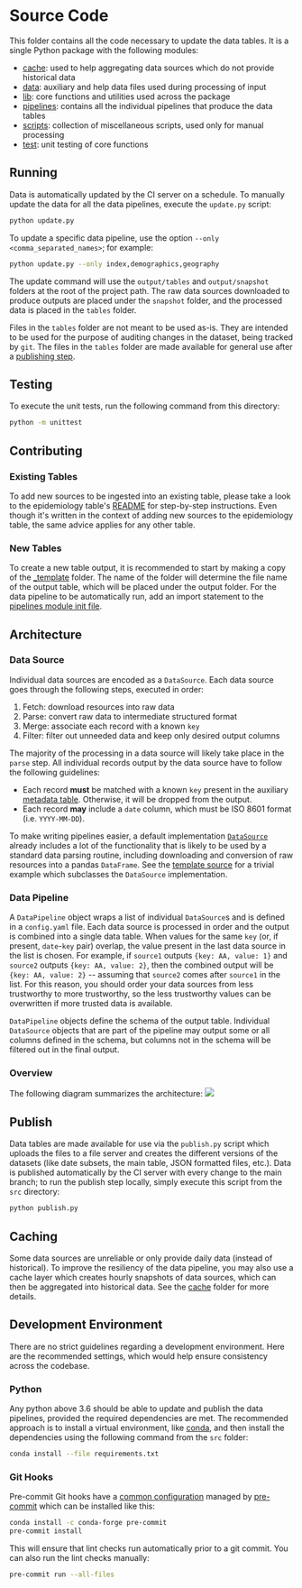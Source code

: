 # Source Code
This folder contains all the code necessary to update the data tables. It is a single Python package
with the following modules:
* [cache](./cache): used to help aggregating data sources which do not provide historical data
* [data](./data): auxiliary and help data files used during processing of input
* [lib](./lib): core functions and utilities used across the package
* [pipelines](./pipelines): contains all the individual pipelines that produce the data tables
* [scripts](./scripts): collection of miscellaneous scripts, used only for manual processing
* [test](./test): unit testing of core functions

## Running
Data is automatically updated by the CI server on a schedule. To manually update the data for all
the data pipelines, execute the `update.py` script:
```sh
python update.py
```

To update a specific data pipeline, use the option `--only <comma_separated_names>`; for example:
```sh
python update.py --only index,demographics,geography
```

The update command will use the `output/tables` and `output/snapshot` folders at the root of the
project path. The raw data sources downloaded to produce outputs are placed under the `snapshot`
folder, and the processed data is placed in the `tables` folder.

Files in the `tables` folder are not meant to be used as-is. They are intended to be used for the
purpose of auditing changes in the dataset, being tracked by `git`. The files in the `tables` folder
are made available for general use after a [publishing step](#publish).

## Testing
To execute the unit tests, run the following command from this directory:
```sh
python -m unittest
```

## Contributing
### Existing Tables
To add new sources to be ingested into an existing table, please take a look to the epidemiology
table's [README](./pipelines/epidemiology/README.md) for step-by-step instructions. Even though it's
written in the context of adding new sources to the epidemiology table, the same advice applies
for any other table.

### New Tables
To create a new table output, it is recommended to start by making a copy of the
[_template](./pipelines/_template) folder. The name of the folder will determine the file name of the
output table, which will be placed under the output folder. For the data pipeline to be
automatically run, add an import statement to the
[pipelines module init file](./pipelines/__init__.py).

## Architecture
### Data Source
Individual data sources are encoded as a `DataSource`. Each data source goes through the following
steps, executed in order:
1. Fetch: download resources into raw data
1. Parse: convert raw data to intermediate structured format
1. Merge: associate each record with a known `key`
1. Filter: filter out unneeded data and keep only desired output columns

The majority of the processing in a data source will likely take place in the `parse` step. All
individual records output by the data source have to follow the following guidelines:
* Each record **must** be matched with a known `key` present in the auxiliary
  [metadata table](./data/metadata.csv). Otherwise, it will be dropped from the output.
* Each record **may** include a `date` column, which must be ISO 8601 format (i.e. `YYYY-MM-DD`).

To make writing pipelines easier, a default implementation [`DataSource`](./lib/pipeline.py)
already includes a lot of the functionality that is likely to be used by a standard data parsing
routine, including downloading and conversion of raw resources into a pandas `DataFrame`. See the
[template source](./pipelines/_template/srcname_pipeline.py) for a trivial example which subclasses
the `DataSource` implementation.

### Data Pipeline
A `DataPipeline` object wraps a list of individual `DataSource`s and is defined in a `config.yaml`
file. Each data source is processed in order and the output is combined into a single data table.
When values for the same `key` (or, if present, `date`-`key` pair) overlap, the value present in the
last data source in the list is chosen. For example, if `source1` outputs `{key: AA, value: 1}` and
`source2` outputs `{key: AA, value: 2}`, then the combined output will be `{key: AA, value: 2}` --
assuming that `source2` comes after `source1` in the list. For this reason, you should order your
data sources from less trustworthy to more trustworthy, so the less trustworthy values can be
overwritten if more trusted data is available.

`DataPipeline` objects define the schema of the output table. Individual `DataSource` objects that
are part of the pipeline may output some or all columns defined in the schema, but columns not in
the schema will be filtered out in the final output.

### Overview
The following diagram summarizes the architecture:
![](./data/architecture.png)

## Publish
Data tables are made available for use via the `publish.py` script which uploads the files to a file
server and creates the different versions of the datasets (like date subsets, the main table, JSON
formatted files, etc.). Data is published automatically by the CI server with every change to the
main branch; to run the publish step locally, simply execute this script from the `src` directory:
```sh
python publish.py
```

## Caching
Some data sources are unreliable or only provide daily data (instead of historical). To improve the
resiliency of the data pipeline, you may also use a cache layer which creates hourly snapshots of
data sources, which can then be aggregated into historical data. See the [cache](./cache) folder for
more details.

## Development Environment
There are no strict guidelines regarding a development environment. Here are the recommended
settings, which would help ensure consistency across the codebase.

### Python
Any python above 3.6 should be able to update and publish the data pipelines, provided the required
dependencies are met. The recommended approach is to install a virtual environment, like [conda][1],
and then install the dependencies using the following command from the `src` folder:
```sh
conda install --file requirements.txt
```

### Git Hooks
Pre-commit Git hooks have a [common configuration](./.pre-commit-config.yaml) managed by
[pre-commit][2] which can be installed like this:
```sh
conda install -c conda-forge pre-commit
pre-commit install
```

This will ensure that lint checks run automatically prior to a git commit. You can also run the lint
checks manually:
```sh
pre-commit run --all-files
```

[1]: https://docs.conda.io
[2]: https://pre-commit.com
